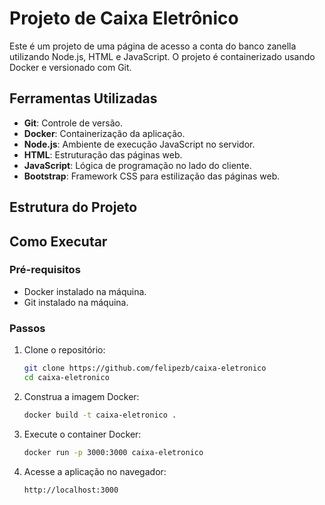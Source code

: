 # Projeto de Caixa Eletrônico

Este é um projeto de uma página de acesso a conta do banco zanella utilizando Node.js, HTML e JavaScript. O projeto é containerizado usando Docker e versionado com Git.

## Ferramentas Utilizadas

- **Git**: Controle de versão.
- **Docker**: Containerização da aplicação.
- **Node.js**: Ambiente de execução JavaScript no servidor.
- **HTML**: Estruturação das páginas web.
- **JavaScript**: Lógica de programação no lado do cliente.
- **Bootstrap**: Framework CSS para estilização das páginas web.

## Estrutura do Projeto

## Como Executar

### Pré-requisitos

- Docker instalado na máquina.
- Git instalado na máquina.

### Passos

1. Clone o repositório:
    ```sh
    git clone https://github.com/felipezb/caixa-eletronico
    cd caixa-eletronico
    ```

2. Construa a imagem Docker:
    ```sh
    docker build -t caixa-eletronico .
    ```

3. Execute o container Docker:
    ```sh
    docker run -p 3000:3000 caixa-eletronico
    ```

4. Acesse a aplicação no navegador:
    ```
    http://localhost:3000
    ```

